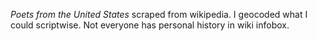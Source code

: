 *Poets from the United States* scraped from wikipedia. I geocoded what I could scriptwise. Not everyone has personal history in wiki infobox.
